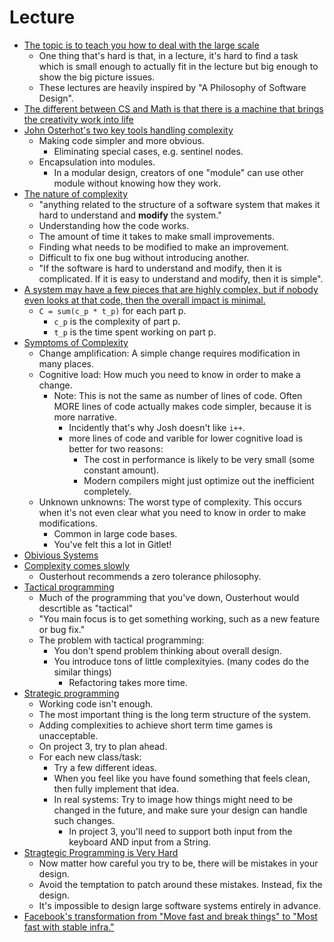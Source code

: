 # Lecture
- [The topic is to teach you how to deal with the large scale](https://youtu.be/VsHQRkH0SW8?t=408)
  - One thing that's hard is that, in a lecture, it's hard to find a task which is small enough to actually fit in the lecture but big enough to show the big picture issues.
  - These lectures are heavily inspired by "A Philosophy of Software Design".
- [The different between CS and Math is that there is a machine that brings the creativity work into life](https://youtu.be/VsHQRkH0SW8?t=648)
- [John Osterhot's two key tools handling complexity](https://youtu.be/VsHQRkH0SW8?t=773)
  - Making code simpler and more obvious.
    - Eliminating special cases, e.g. sentinel nodes.
  - Encapsulation into modules.
    - In a modular design, creators of one "module" can use other module without knowing how they work.
- [The nature of complexity](https://youtu.be/VsHQRkH0SW8?t=954)
  - "anything related to the structure of a software system that makes it hard to understand and **modify** the system."
  - Understanding how the code works.
  - The amount of time it takes to make small improvements.
  - Finding what needs to be modified to make an improvement.
  - Difficult to fix one bug without introducing another.
  - "If the software is hard to understand and modify, then it is complicated. If it is easy to understand and modify, then it is simple".
- [A system may have a few pieces that are highly complex, but if nobody even looks at that code, then the overall impact is minimal.](https://youtu.be/VsHQRkH0SW8?t=1703)
  - `C = sum(c_p * t_p)` for each part p.
    - `c_p` is the complexity of part p.
    - `t_p` is the time spent working on part p.
- [Symptoms of Complexity](https://youtu.be/VsHQRkH0SW8?t=1805)
  - Change amplification: A simple change requires modification in many places.
  - Cognitive load: How much you need to know in order to make a change.
    - Note: This is not the same as number of lines of code. Often MORE lines of code actually makes code simpler, because it is more narrative.
      - Incidently that's why Josh doesn't like `i++`.
      - more lines of code and varible for lower cognitive load is better for two reasons:
        - The cost in performance is likely to be very small (some constant amount).
        - Modern compilers might just optimize out the inefficient completely.
  - Unknown unknowns: The worst type of complexity. This occurs when it's not even clear what you need to know in order to make modifications.
    - Common in large code bases.
    - You've felt this a lot in Gitlet!
- [Obivious Systems](https://youtu.be/VsHQRkH0SW8?t=2354)
- [Complexity comes slowly](https://youtu.be/VsHQRkH0SW8?t=2505)
  - Ousterhout recommends a zero tolerance philosophy.
- [Tactical programming](https://youtu.be/VsHQRkH0SW8?t=2568)
  - Much of the programming that you've down, Ousterhout would descrtible as "tactical"
  - "You main focus is to get something working, such as a new feature or bug fix."
  - The problem with tactical programming:
    - You don't spend problem thinking about overall design.
    - You introduce tons of little complexityies. (many codes do the similar things)
      - Refactoring takes more time.
- [Strategic programming](https://youtu.be/VsHQRkH0SW8?t=2674)
  - Working code isn't enough.
  - The most important thing is the long term structure of the system.
  - Adding complexities to achieve short term time games is unacceptable.
  - On project 3, try to plan ahead.
  - For each new class/task:
    - Try a few different ideas.
    - When you feel like you have found something that feels clean, then fully implement that idea.
    - In real systems: Try to image how things might need to be changed in the future, and make sure your design can handle such changes.
      - In project 3, you'll need to support both input from the keyboard AND input from a String.
- [Stragtegic Programming is Very Hard](https://youtu.be/VsHQRkH0SW8?t=2818)
  - Now matter how careful you try to be, there will be mistakes in your design.
  - Avoid the temptation to patch around these mistakes. Instead, fix the design.
  - It's impossible to design large software systems entirely in advance.
- [Facebook's transformation from "Move fast and break things" to "Most fast with stable infra."](https://youtu.be/VsHQRkH0SW8?t=2862)